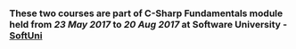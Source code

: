### These two courses are part of **C-Sharp Fundamentals** module held from ***23 May 2017*** to ***20 Aug 2017*** at Software University - [SoftUni](https://softuni.bg/)

